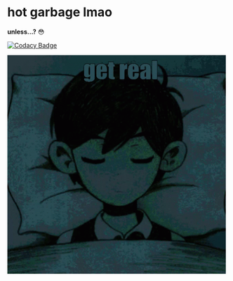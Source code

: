 # hot garbage lmao

**unless...?** :flushed:

[![Codacy Badge](https://app.codacy.com/project/badge/Grade/1252706bf0514b13bbfb52d3e092f070)](https://www.codacy.com/gh/IonicArgon/pain-peko/dashboard?utm_source=github.com&amp;utm_medium=referral&amp;utm_content=IonicArgon/pain-peko&amp;utm_campaign=Badge_Grade)

![funny image](get_real.gif)